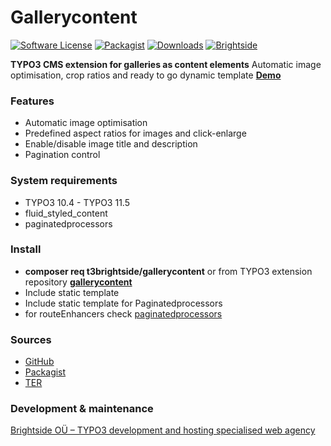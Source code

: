 # Gallerycontent
[![Software License](https://img.shields.io/badge/license-GPLv2-brightgreen.svg?style=flat)](LICENSE.txt)
[![Packagist](https://img.shields.io/packagist/v/t3brightside/gallerycontent.svg?style=flat)](https://packagist.org/packages/gallerycontent/pagelist)
[![Downloads](https://poser.pugx.org/t3brightside/gallerycontent/downloads)](https://packagist.org/packages/t3brightside/pagelist)
[![Brightside](https://img.shields.io/badge/by-t3brightside.com-orange.svg?style=flat)](https://t3brightside.com)

**TYPO3 CMS extension for galleries as content elements**
Automatic image optimisation, crop ratios and ready to go dynamic template
**[Demo](https://microtemplate.t3brightside.com/)**

### Features
- Automatic image optimisation
- Predefined aspect ratios for images and click-enlarge
- Enable/disable image title and description
- Pagination control

### System requirements
- TYPO3 10.4 - TYPO3 11.5
- fluid_styled_content
- paginatedprocessors

### Install
- **composer req t3brightside/gallerycontent** or from TYPO3 extension repository **[gallerycontent](https://extensions.typo3.org/extension/gallerycontent/)**
- Include static template
- Include static template for Paginatedprocessors
- for routeEnhancers check  [paginatedprocessors](https://github.com/t3brightside/paginatedprocessors/blob/master/README.md)

### Sources
- [GitHub](https://github.com/t3brightside/gallerycontent)
- [Packagist](https://packagist.org/packages/t3brightside/gallerycontent)
- [TER](https://extensions.typo3.org/extension/gallerycontent/)

### Development & maintenance

[Brightside OÜ – TYPO3 development and hosting specialised web agency](https://t3brightside.com/)
